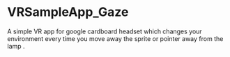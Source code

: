 # VRSampleApp_Gaze
A simple VR app for google cardboard headset which changes your environment every time you  move away the sprite or pointer away from the lamp .

